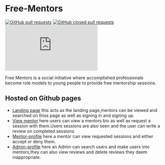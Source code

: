 # Free-Mentors


[![GitHub pull requests](https://img.shields.io/github/issues-pr/BurnerB/Free-Mentors)](https://github.com/BurnerB/Free-Mentors/pulls)
[![GitHub closed pull requests](https://img.shields.io/github/issues-pr-closed-raw/BurnerB/Free-Mentors)](https://github.com/BurnerB/Free-Mentors/pulls?q=is%3Apr+is%3Aclosed)
[![Website](https://img.shields.io/website/https/burnerb.github.io/Free-Mentors/UI/index.html)](https://burnerb.github.io/Free-Mentors/UI/)

Free Mentors is a social initiative where accomplished professionals become role models to
young people to provide free mentorship sessions.


## Hosted on Github pages
* [Landing page](https://burnerb.github.io/Free-Mentors/UI/) this acts as the landing page,mentors can be viewed and searched on thiss page as well as signing in and signing up.
* [View mentor](https://burnerb.github.io/Free-Mentors/UI/mentor.html) here users can view a mentors bio as well as request a session with them.Users sessions are also seen and the user can write a review on completed sessions.
* [Mentor-profile](https://burnerb.github.io/Free-Mentors/UI/mentor-profile.html) here a mentor can view requested sessions and either accept or deny them.
* [Admin-profile](https://burnerb.github.io/Free-Mentors/UI/admin-profile.html)  here an Admin can search users and make users into mentors,they can also view reviews and delete reviews they deem inappropriate.
